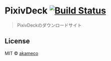 # PixivDeck [![Build Status](https://travis-ci.org/PixivDeck/PixivDeck.github.io.svg?branch=master)](https://travis-ci.org/PixivDeck/PixivDeck.github.io)

> PixivDeckのダウンロードサイト

## License

MIT © [akameco](http://akameco.github.io)
